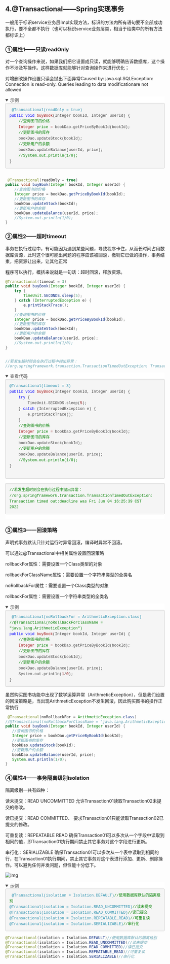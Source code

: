 ## 4.@Transactional——Spring实现事务

一般用于标识service业务层Impl实现方法，标识的方法内所有语句要不全部成功执行，要不全都不执行（也可以标识service业务层类，相当于给类中的所有方法都标识上）

 

### ①属性1——只读readOnly

对一个查询操作来说，如果我们把它设置成只读，就能够明确告诉数据库，这个操作不涉及写操作。这样数据库就能够针对查询操作来进行优化；

对增删改操作设置只读会抛出下面异常Caused by: java.sql.SQLException: Connection is read-only. Queries leading to data modificationare not allowed

<details open="" data-math-rendered="true" style="color: rgb(68, 68, 68); font-family: Tahoma, Arial, Helvetica, sans-serif; font-size: 14px; font-style: normal; font-variant-ligatures: normal; font-variant-caps: normal; font-weight: 400; letter-spacing: normal; orphans: 2; text-align: start; text-indent: 0px; text-transform: none; widows: 2; word-spacing: 0px; -webkit-text-stroke-width: 0px; white-space: normal; background-color: rgb(255, 255, 255); text-decoration-thickness: initial; text-decoration-style: initial; text-decoration-color: initial;"><summary>示例</summary><pre class="language-java highlighter-hljs" highlighted="true" style="transition-duration: 0.2s; transition-property: background, font-size, border-color, border-radius, border-width, padding, margin, color; overflow: auto; margin: 0px; padding: 0px; list-style-type: none; list-style-image: none; font-family: &quot;Courier New&quot;, Courier, monospace;"><code class="highlighter-hljs language-java hljs" style="font-family: &quot;Courier New&quot;, sans-serif; transition-duration: 0.2s; transition-property: background, font-size, border-color, border-radius, border-width, padding, margin, color; background: rgb(245, 245, 245); color: rgb(68, 68, 68); padding: 1em; display: block; font-size: 12px; border: 1px solid rgb(204, 204, 204); border-radius: 3px; overflow-x: auto; line-height: 1.5; margin: 0px;">&nbsp;<span class="hljs-meta" style="color: rgb(43, 145, 175);">@Transactional(readOnly = true)</span>
<span class="hljs-keyword" style="color: rgb(0, 0, 255);">public</span> <span class="hljs-keyword" style="color: rgb(0, 0, 255);">void</span> <span class="hljs-title function_" style="color: rgb(163, 21, 21);">buyBook</span><span class="hljs-params">(Integer bookId, Integer userId)</span> {
    <span class="hljs-comment" style="color: rgb(0, 128, 0);">//查询图书的价格</span>
    <span class="hljs-type" style="color: rgb(163, 21, 21);">Integer</span> <span class="hljs-variable" style="color: rgb(0, 128, 0);">price</span> <span class="hljs-operator" style="color: rgb(171, 86, 86);">=</span> bookDao.getPriceByBookId(bookId);
    <span class="hljs-comment" style="color: rgb(0, 128, 0);">//更新图书的库存</span>
    bookDao.updateStock(bookId);
    <span class="hljs-comment" style="color: rgb(0, 128, 0);">//更新用户的余额</span>
    bookDao.updateBalance(userId, price);
    <span class="hljs-comment" style="color: rgb(0, 128, 0);">//System.out.println(1/0);</span>
}</code></pre></details>

## 

```java
 @Transactional(readOnly = true)
public void buyBook(Integer bookId, Integer userId) {
    //查询图书的价格
    Integer price = bookDao.getPriceByBookId(bookId);
    //更新图书的库存
    bookDao.updateStock(bookId);
    //更新用户的余额
    bookDao.updateBalance(userId, price);
    //System.out.println(1/0);
}
```



 

### ②属性2——超时timeout

事务在执行过程中，有可能因为遇到某些问题，导致程序卡住，从而长时间占用数据库资源，此时这个很可能出问题的程序应该被回滚，撤销它已做的操作，事务结束，把资源让出来，让其他正常

程序可以执行，概括来说就是一句话：超时回滚，释放资源。

```java
@Transactional(timeout = 3)
public void buyBook(Integer bookId, Integer userId) {
    try {
        TimeUnit.SECONDS.sleep(5);
    } catch (InterruptedException e) {
        e.printStackTrace();
    }
    //查询图书的价格
    Integer price = bookDao.getPriceByBookId(bookId);
    //更新图书的库存
    bookDao.updateStock(bookId);
    //更新用户的余额
    bookDao.updateBalance(userId, price);
    //System.out.println(1/0);
}


//若发生超时则会在执行过程中抛出异常：
//org.springframework.transaction.TransactionTimedOutException: Transaction timed out:deadline was Fri Jun 04 16:25:39 CST 2022
```



<details open="" data-math-rendered="true" style="color: rgb(68, 68, 68); font-family: Tahoma, Arial, Helvetica, sans-serif; font-size: 14px; font-style: normal; font-variant-ligatures: normal; font-variant-caps: normal; font-weight: 400; letter-spacing: normal; orphans: 2; text-align: start; text-indent: 0px; text-transform: none; widows: 2; word-spacing: 0px; -webkit-text-stroke-width: 0px; white-space: normal; background-color: rgb(255, 255, 255); text-decoration-thickness: initial; text-decoration-style: initial; text-decoration-color: initial;"><summary>查看代码</summary><pre class="language-java highlighter-hljs" highlighted="true" style="transition-duration: 0.2s; transition-property: background, font-size, border-color, border-radius, border-width, padding, margin, color; overflow: auto; margin: 0px; padding: 0px; list-style-type: none; list-style-image: none; font-family: &quot;Courier New&quot;, Courier, monospace;"><code class="highlighter-hljs language-java hljs" style="font-family: &quot;Courier New&quot;, sans-serif; transition-duration: 0.2s; transition-property: background, font-size, border-color, border-radius, border-width, padding, margin, color; background: rgb(245, 245, 245); color: rgb(68, 68, 68); padding: 1em; display: block; font-size: 12px; border: 1px solid rgb(204, 204, 204); border-radius: 3px; overflow-x: auto; line-height: 1.5; margin: 0px;"><span class="hljs-meta" style="color: rgb(43, 145, 175);">@Transactional(timeout = 3)</span>
<span class="hljs-keyword" style="color: rgb(0, 0, 255);">public</span> <span class="hljs-keyword" style="color: rgb(0, 0, 255);">void</span> <span class="hljs-title function_" style="color: rgb(163, 21, 21);">buyBook</span><span class="hljs-params">(Integer bookId, Integer userId)</span> {
    <span class="hljs-keyword" style="color: rgb(0, 0, 255);">try</span> {
        TimeUnit.SECONDS.sleep(<span class="hljs-number" style="color: rgb(136, 0, 0);">5</span>);
    } <span class="hljs-keyword" style="color: rgb(0, 0, 255);">catch</span> (InterruptedException e) {
        e.printStackTrace();
    }
    <span class="hljs-comment" style="color: rgb(0, 128, 0);">//查询图书的价格</span>
    <span class="hljs-type" style="color: rgb(163, 21, 21);">Integer</span> <span class="hljs-variable" style="color: rgb(0, 128, 0);">price</span> <span class="hljs-operator" style="color: rgb(171, 86, 86);">=</span> bookDao.getPriceByBookId(bookId);
    <span class="hljs-comment" style="color: rgb(0, 128, 0);">//更新图书的库存</span>
    bookDao.updateStock(bookId);
    <span class="hljs-comment" style="color: rgb(0, 128, 0);">//更新用户的余额</span>
    bookDao.updateBalance(userId, price);
    <span class="hljs-comment" style="color: rgb(0, 128, 0);">//System.out.println(1/0);</span>
}


<span class="hljs-comment" style="color: rgb(0, 128, 0);">//若发生超时则会在执行过程中抛出异常：</span>
<span class="hljs-comment" style="color: rgb(0, 128, 0);">//org.springframework.transaction.TransactionTimedOutException: Transaction timed out:deadline was Fri Jun 04 16:25:39 CST 2022</span></code></pre></details>

 

 

 

### ③属性3——回滚策略

声明式事务默认只针对运行时异常回滚，编译时异常不回滚。

可以通过@Transactional中相关属性设置回滚策略

rollbackFor属性：需要设置一个Class类型的对象

rollbackForClassName属性：需要设置一个字符串类型的全类名

noRollbackFor属性：需要设置一个Class类型的对象

rollbackFor属性：需要设置一个字符串类型的全类名

<details open="" data-math-rendered="true" style="color: rgb(68, 68, 68); font-family: Tahoma, Arial, Helvetica, sans-serif; font-size: 14px; font-style: normal; font-variant-ligatures: normal; font-variant-caps: normal; font-weight: 400; letter-spacing: normal; orphans: 2; text-align: start; text-indent: 0px; text-transform: none; widows: 2; word-spacing: 0px; -webkit-text-stroke-width: 0px; white-space: normal; background-color: rgb(255, 255, 255); text-decoration-thickness: initial; text-decoration-style: initial; text-decoration-color: initial;"><summary>示例</summary><pre class="language-java highlighter-hljs" highlighted="true" style="transition-duration: 0.2s; transition-property: background, font-size, border-color, border-radius, border-width, padding, margin, color; overflow: auto; margin: 0px; padding: 0px; list-style-type: none; list-style-image: none; font-family: &quot;Courier New&quot;, Courier, monospace;"><code class="highlighter-hljs language-java hljs" style="font-family: &quot;Courier New&quot;, sans-serif; transition-duration: 0.2s; transition-property: background, font-size, border-color, border-radius, border-width, padding, margin, color; background: rgb(245, 245, 245); color: rgb(68, 68, 68); padding: 1em; display: block; font-size: 12px; border: 1px solid rgb(204, 204, 204); border-radius: 3px; overflow-x: auto; line-height: 1.5; margin: 0px;">&nbsp;<span class="hljs-meta" style="color: rgb(43, 145, 175);">@Transactional(noRollbackFor = ArithmeticException.class)</span>
<span class="hljs-comment" style="color: rgb(0, 128, 0);">//@Transactional(noRollbackForClassName = "java.lang.ArithmeticException")</span>
<span class="hljs-keyword" style="color: rgb(0, 0, 255);">public</span> <span class="hljs-keyword" style="color: rgb(0, 0, 255);">void</span> <span class="hljs-title function_" style="color: rgb(163, 21, 21);">buyBook</span><span class="hljs-params">(Integer bookId, Integer userId)</span> {
    <span class="hljs-comment" style="color: rgb(0, 128, 0);">//查询图书的价格</span>
    <span class="hljs-type" style="color: rgb(163, 21, 21);">Integer</span> <span class="hljs-variable" style="color: rgb(0, 128, 0);">price</span> <span class="hljs-operator" style="color: rgb(171, 86, 86);">=</span> bookDao.getPriceByBookId(bookId);
    <span class="hljs-comment" style="color: rgb(0, 128, 0);">//更新图书的库存</span>
    bookDao.updateStock(bookId);
    <span class="hljs-comment" style="color: rgb(0, 128, 0);">//更新用户的余额</span>
    bookDao.updateBalance(userId, price);
    System.out.println(<span class="hljs-number" style="color: rgb(136, 0, 0);">1</span>/<span class="hljs-number" style="color: rgb(136, 0, 0);">0</span>);
}</code></pre></details>

虽然购买图书功能中出现了数学运算异常（ArithmeticException），但是我们设置的回滚策略是，当出现ArithmeticException不发生回滚，因此购买图书的操作正常执行

 ```java
 @Transactional(noRollbackFor = ArithmeticException.class)
//@Transactional(noRollbackForClassName = "java.lang.ArithmeticException")
public void buyBook(Integer bookId, Integer userId) {
    //查询图书的价格
    Integer price = bookDao.getPriceByBookId(bookId);
    //更新图书的库存
    bookDao.updateStock(bookId);
    //更新用户的余额
    bookDao.updateBalance(userId, price);
    System.out.println(1/0);
}
 ```



 

 

### ④属性4——事务隔离级别isolation

隔离级别一共有四种：

读未提交：READ UNCOMMITTED
允许Transaction01读取Transaction02未提交的修改。

读已提交：READ COMMITTED、
要求Transaction01只能读取Transaction02已提交的修改。

可重复读：REPEATABLE READ
确保Transaction01可以多次从一个字段中读取到相同的值，即Transaction01执行期间禁止其它事务对这个字段进行更新。

串行化：SERIALIZABLE
确保Transaction01可以多次从一个表中读取到相同的行，在Transaction01执行期间，禁止其它事务对这个表进行添加、更新、删除操作。可以避免任何并发问题，但性能十分低下。

![img](https://img2023.cnblogs.com/blog/2832901/202308/2832901-20230825161821293-2042577062.png)

<details open="" data-math-rendered="true" style="color: rgb(68, 68, 68); font-family: Tahoma, Arial, Helvetica, sans-serif; font-size: 14px; font-style: normal; font-variant-ligatures: normal; font-variant-caps: normal; font-weight: 400; letter-spacing: normal; orphans: 2; text-align: start; text-indent: 0px; text-transform: none; widows: 2; word-spacing: 0px; -webkit-text-stroke-width: 0px; white-space: normal; background-color: rgb(255, 255, 255); text-decoration-thickness: initial; text-decoration-style: initial; text-decoration-color: initial;"><summary>示例</summary><pre class="language-java highlighter-hljs" highlighted="true" has-selection="true" style="transition-duration: 0.2s; transition-property: background, font-size, border-color, border-radius, border-width, padding, margin, color; overflow: auto; margin: 0px; padding: 0px; list-style-type: none; list-style-image: none; font-family: &quot;Courier New&quot;, Courier, monospace;"><code class="highlighter-hljs language-java hljs" style="font-family: &quot;Courier New&quot;, sans-serif; transition-duration: 0.2s; transition-property: background, font-size, border-color, border-radius, border-width, padding, margin, color; background: rgb(245, 245, 245); color: rgb(68, 68, 68); padding: 1em; display: block; font-size: 12px; border: 1px solid rgb(204, 204, 204); border-radius: 3px; overflow-x: auto; line-height: 1.5; margin: 0px;">&nbsp;<span class="hljs-meta" style="color: rgb(43, 145, 175);">@Transactional(isolation = Isolation.DEFAULT)</span><span class="hljs-comment" style="color: rgb(0, 128, 0);">//使用数据库默认的隔离级别</span>
<span class="hljs-meta" style="color: rgb(43, 145, 175);">@Transactional(isolation = Isolation.READ_UNCOMMITTED)</span><span class="hljs-comment" style="color: rgb(0, 128, 0);">//读未提交</span>
<span class="hljs-meta" style="color: rgb(43, 145, 175);">@Transactional(isolation = Isolation.READ_COMMITTED)</span><span class="hljs-comment" style="color: rgb(0, 128, 0);">//读已提交</span>
<span class="hljs-meta" style="color: rgb(43, 145, 175);">@Transactional(isolation = Isolation.REPEATABLE_READ)</span><span class="hljs-comment" style="color: rgb(0, 128, 0);">//可重复读</span>
<span class="hljs-meta" style="color: rgb(43, 145, 175);">@Transactional(isolation = Isolation.SERIALIZABLE)</span><span class="hljs-comment" style="color: rgb(0, 128, 0);">//串行化</span></code></pre></details>

 

 ```java
@Transactional(isolation = Isolation.DEFAULT)//使用数据库默认的隔离级别
@Transactional(isolation = Isolation.READ_UNCOMMITTED)//读未提交
@Transactional(isolation = Isolation.READ_COMMITTED)//读已提交
@Transactional(isolation = Isolation.REPEATABLE_READ)//可重复读
@Transactional(isolation = Isolation.SERIALIZABLE)//串行化
 ```

